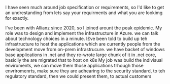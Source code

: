 I have seen much around job specification or requirements, so I'd like to get an undrestanding from lets say your requirments and what you are lookimg for exactly.




I've been with Allianz since 2020, so I joined arount the peak epidemic. My role was to design and implement the infrastructure in Azure. we can talk about technology choices in a minute. I£ve been told to build up teh infrastructure 
to host the applications which are currently people from the development move from on-prem infrastrucure. we have backet of windows base applications in .net and they re-wrote large chunk of it in .net core,
basiclly the are migrated that to host on k8s
My job was build the indivisual enviroments, we can move them those applications trhough those envriromenrts, make sure they are adhearing to the security standard, to teh regulatory standard, then we could present them, to actual customers
